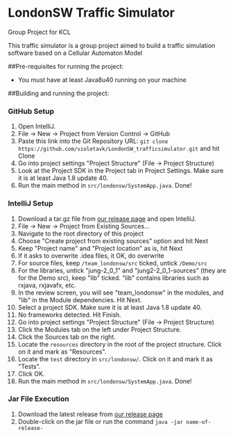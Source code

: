 # LondonSW Traffic Simulator
Group Project for KCL

This traffic simulator is a group project aimed to build a traffic simulation software based on a Cellular Automaton Model

##Pre-requisites for running the project:
- You must have at least Java8u40 running on your machine

##Building and running the project:
### GitHub Setup
1. Open IntelliJ.
2. File -> New -> Project from Version Control -> GitHub
3. Paste this link into the Git Repository URL: `git clone https://github.com/violetavk/LondonSW_trafficsimulator.git` and hit Clone
4. Go into project settings "Project Structure" (File -> Project Structure)
5. Look at the Project SDK in the Project tab in Project Settings. Make sure it is at least Java 1.8 update 40.
6. Run the main method in `src/londonsw/SystemApp.java`. Done!

### IntelliJ Setup
1. Download a tar.gz file from [our release page](https://github.com/violetavk/LondonSW_trafficsimulator/releases) and open IntelliJ.
2. File -> New -> Project from Existing Sources...
3. Navigate to the root directory of this project
4. Choose "Create project from existing sources" option and hit Next
5. Keep "Project name" and "Project location" as is, hit Next
6. If it asks to overwrite .idea files, it OK, do overwrite
7. For source files, keep `/team_londonsw/src` ticked, untick `/Demo/src`
8. For the libraries, untick "jung-2_0_1" and "jung2-2_0_1-sources" (they are for the Demo src), keep "lib" ticked. "lib" contains libraries such as rxjava, rxjavafx, etc.
9. In the review screen, you will see "team_londonsw" in the modules, and "lib" in the Module dependencies. Hit Next.
10. Select a project SDK. Make sure it is at least Java 1.8 update 40.
11. No frameworks detected. Hit Finish.
12. Go into project settings "Project Structure" (File -> Project Structure)
13. Click the Modules tab on the left under Project Structure.
14. Click the Sources tab on the right.
15. Locate the `resources` directory in the root of the project structure. Click on it and mark as "Resources".
16. Locate the `test` directory in `src/londonsw/`. Click on it and mark it as "Tests".
17. Click OK.
18. Run the main method in `src/londonsw/SystemApp.java`.  Done!

### Jar File Execution
1. Download the latest release from [our release page](https://github.com/violetavk/LondonSW_trafficsimulator/releases)
2. Double-click on the jar file or run the command `java -jar name-of-release-`
